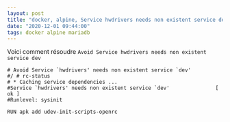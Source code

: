 ```yaml
---
layout: post
title: "docker, alpine, Service hwdrivers needs non existent service dev"
date: "2020-12-01 09:44:00"
tags: docker alpine mariadb
---
```


Voici comment résoudre `Avoid Service hwdrivers needs non existent service dev`

```
# Avoid Service `hwdrivers' needs non existent service `dev'
#/ # rc-status
# * Caching service dependencies ...
#Service `hwdrivers' needs non existent service `dev'               [ ok ]
#Runlevel: sysinit

RUN apk add udev-init-scripts-openrc
```